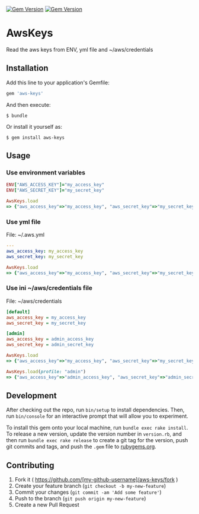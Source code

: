 [![Gem Version](https://badge.fury.io/rb/aws-keys.svg)](http://badge.fury.io/rb/aws-keys)
[![Gem Version](https://badge.fury.io/rb/aws_keys.svg)](http://badge.fury.io/rb/aws-keys)

# AwsKeys

Read the aws keys from ENV, yml file and ~/aws/credentials

## Installation

Add this line to your application's Gemfile:

```ruby
gem 'aws-keys'
```

And then execute:

    $ bundle

Or install it yourself as:

    $ gem install aws-keys

## Usage

### Use environment variables
```ruby
ENV["AWS_ACCESS_KEY"]="my_access_key"
ENV["AWS_SECRET_KEY"]="my_secret_key"

AwsKeys.load
=> {"aws_access_key"=>"my_access_key", "aws_secret_key"=>"my_secret_key"}
```

### Use yml file

File: ~/.aws.yml
```yaml
---
aws_access_key: my_access_key
aws_secret_key: my_secret_key
```

```ruby
AwsKeys.load
=> {"aws_access_key"=>"my_access_key", "aws_secret_key"=>"my_secret_key"}
```
### Use ini ~/aws/credentials file

File: ~/aws/credentials
```ini
[default]
aws_access_key = my_access_key
aws_secret_key = my_secret_key

[admin]
aws_access_key = admin_access_key
aws_secret_key = admin_secret_key
```

```ruby
AwsKeys.load
=> {"aws_access_key"=>"my_access_key", "aws_secret_key"=>"my_secret_key"}

AwsKeys.load(profile: "admin")
=> {"aws_access_key"=>"admin_access_key", "aws_secret_key"=>"admin_secret_key"}

```

## Development

After checking out the repo, run `bin/setup` to install dependencies. Then, run `bin/console` for an interactive prompt that will allow you to experiment.

To install this gem onto your local machine, run `bundle exec rake install`. To release a new version, update the version number in `version.rb`, and then run `bundle exec rake release` to create a git tag for the version, push git commits and tags, and push the `.gem` file to [rubygems.org](https://rubygems.org).

## Contributing

1. Fork it ( https://github.com/[my-github-username]/aws-keys/fork )
2. Create your feature branch (`git checkout -b my-new-feature`)
3. Commit your changes (`git commit -am 'Add some feature'`)
4. Push to the branch (`git push origin my-new-feature`)
5. Create a new Pull Request

